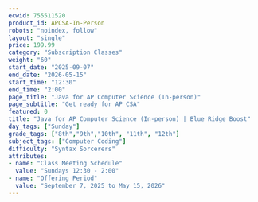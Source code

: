```yaml
---
ecwid: 755511520
product_id: APCSA-In-Person
robots: "noindex, follow"
layout: "single"
price: 199.99
category: "Subscription Classes"
weight: "60"
start_date: "2025-09-07"
end_date: "2026-05-15"
start_time: "12:30"
end_time: "2:00"
page_title: "Java for AP Computer Science (In-person)"
page_subtitle: "Get ready for AP CSA"
featured: 0
title: "Java for AP Computer Science (In-person) | Blue Ridge Boost"
day_tags: ["Sunday"]
grade_tags: ["8th","9th","10th", "11th", "12th"]
subject_tags: ["Computer Coding"]
difficulty: "Syntax Sorcerers"
attributes:
- name: "Class Meeting Schedule"
  value: "Sundays 12:30 - 2:00"
- name: "Offering Period"
  value: "September 7, 2025 to May 15, 2026"
---
```

